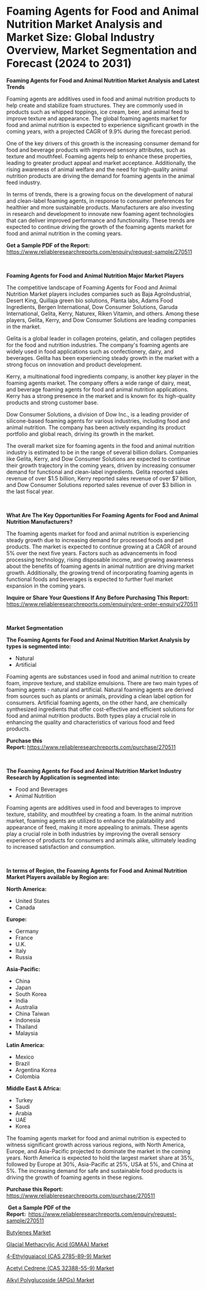 <p><h1>Foaming Agents for Food and Animal Nutrition Market Analysis and Market Size: Global Industry Overview, Market Segmentation and Forecast (2024 to 2031)</h1></p><p><strong>Foaming Agents for Food and Animal Nutrition Market Analysis and Latest Trends</strong></p>
<p><p>Foaming agents are additives used in food and animal nutrition products to help create and stabilize foam structures. They are commonly used in products such as whipped toppings, ice cream, beer, and animal feed to improve texture and appearance. The global foaming agents market for food and animal nutrition is expected to experience significant growth in the coming years, with a projected CAGR of 9.9% during the forecast period.</p><p>One of the key drivers of this growth is the increasing consumer demand for food and beverage products with improved sensory attributes, such as texture and mouthfeel. Foaming agents help to enhance these properties, leading to greater product appeal and market acceptance. Additionally, the rising awareness of animal welfare and the need for high-quality animal nutrition products are driving the demand for foaming agents in the animal feed industry.</p><p>In terms of trends, there is a growing focus on the development of natural and clean-label foaming agents, in response to consumer preferences for healthier and more sustainable products. Manufacturers are also investing in research and development to innovate new foaming agent technologies that can deliver improved performance and functionality. These trends are expected to continue driving the growth of the foaming agents market for food and animal nutrition in the coming years.</p></p>
<p><strong>Get a Sample PDF of the Report:&nbsp;</strong> <a href="https://www.reliableresearchreports.com/enquiry/request-sample/270511">https://www.reliableresearchreports.com/enquiry/request-sample/270511</a></p>
<p>&nbsp;</p>
<p><strong>Foaming Agents for Food and Animal Nutrition Major Market Players</strong></p>
<p><p>The competitive landscape of Foaming Agents for Food and Animal Nutrition Market players includes companies such as Baja AgroIndustrial, Desert King, Quillaja green bio solutions, Planta labs, Adams Food Ingredients, Bergen International, Dow Consumer Solutions, Garuda International, Gelita, Kerry, Naturex, Riken Vitamin, and others. Among these players, Gelita, Kerry, and Dow Consumer Solutions are leading companies in the market.</p><p>Gelita is a global leader in collagen proteins, gelatin, and collagen peptides for the food and nutrition industries. The company's foaming agents are widely used in food applications such as confectionery, dairy, and beverages. Gelita has been experiencing steady growth in the market with a strong focus on innovation and product development.</p><p>Kerry, a multinational food ingredients company, is another key player in the foaming agents market. The company offers a wide range of dairy, meat, and beverage foaming agents for food and animal nutrition applications. Kerry has a strong presence in the market and is known for its high-quality products and strong customer base.</p><p>Dow Consumer Solutions, a division of Dow Inc., is a leading provider of silicone-based foaming agents for various industries, including food and animal nutrition. The company has been actively expanding its product portfolio and global reach, driving its growth in the market.</p><p>The overall market size for foaming agents in the food and animal nutrition industry is estimated to be in the range of several billion dollars. Companies like Gelita, Kerry, and Dow Consumer Solutions are expected to continue their growth trajectory in the coming years, driven by increasing consumer demand for functional and clean-label ingredients. Gelita reported sales revenue of over $1.5 billion, Kerry reported sales revenue of over $7 billion, and Dow Consumer Solutions reported sales revenue of over $3 billion in the last fiscal year.</p></p>
<p>&nbsp;</p>
<p><strong>What Are The Key Opportunities For Foaming Agents for Food and Animal Nutrition Manufacturers?</strong></p>
<p><p>The foaming agents market for food and animal nutrition is experiencing steady growth due to increasing demand for processed foods and pet products. The market is expected to continue growing at a CAGR of around 5% over the next five years. Factors such as advancements in food processing technology, rising disposable income, and growing awareness about the benefits of foaming agents in animal nutrition are driving market growth. Additionally, the growing trend of incorporating foaming agents in functional foods and beverages is expected to further fuel market expansion in the coming years.</p></p>
<p><strong>Inquire or Share Your Questions If Any Before Purchasing This Report:</strong> <a href="https://www.reliableresearchreports.com/enquiry/pre-order-enquiry/270511">https://www.reliableresearchreports.com/enquiry/pre-order-enquiry/270511</a></p>
<p>&nbsp;</p>
<p><strong>Market Segmentation</strong></p>
<p><strong>The Foaming Agents for Food and Animal Nutrition Market Analysis by types is segmented into:</strong></p>
<p><ul><li>Natural</li><li>Artificial</li></ul></p>
<p><p>Foaming agents are substances used in food and animal nutrition to create foam, improve texture, and stabilize emulsions. There are two main types of foaming agents - natural and artificial. Natural foaming agents are derived from sources such as plants or animals, providing a clean label option for consumers. Artificial foaming agents, on the other hand, are chemically synthesized ingredients that offer cost-effective and efficient solutions for food and animal nutrition products. Both types play a crucial role in enhancing the quality and characteristics of various food and feed products.</p></p>
<p><strong>Purchase this Report:&nbsp;</strong><a href="https://www.reliableresearchreports.com/purchase/270511">https://www.reliableresearchreports.com/purchase/270511</a></p>
<p>&nbsp;</p>
<p><strong>The Foaming Agents for Food and Animal Nutrition Market Industry Research by Application is segmented into:</strong></p>
<p><ul><li>Food and Beverages</li><li>Animal Nutrition</li></ul></p>
<p><p>Foaming agents are additives used in food and beverages to improve texture, stability, and mouthfeel by creating a foam. In the animal nutrition market, foaming agents are utilized to enhance the palatability and appearance of feed, making it more appealing to animals. These agents play a crucial role in both industries by improving the overall sensory experience of products for consumers and animals alike, ultimately leading to increased satisfaction and consumption.</p></p>
<p>&nbsp;</p>
<p><strong>In terms of Region, the Foaming Agents for Food and Animal Nutrition Market Players available by Region are:</strong></p>
<p>
    <p> <strong> North America: </strong>
        <ul>
            <li>United States</li>
            <li>Canada</li>
        </ul>
        </p> 
    <p> <strong> Europe: </strong>
        <ul>
            <li>Germany</li>
            <li>France</li>
            <li>U.K.</li>
            <li>Italy</li>
            <li>Russia</li>
        </ul>
        </p> 
    <p> <strong> Asia-Pacific: </strong>
        <ul>
            <li>China</li>
            <li>Japan</li>
            <li>South Korea</li>
            <li>India</li>
            <li>Australia</li>
            <li>China Taiwan</li>
            <li>Indonesia</li>
            <li>Thailand</li>
            <li>Malaysia</li>
        </ul>
        </p> 
    <p> <strong> Latin America: </strong>
        <ul>
            <li>Mexico</li>
            <li>Brazil</li>
            <li>Argentina Korea</li>
            <li>Colombia</li>
        </ul>
        </p> 
    <p> <strong> Middle East & Africa: </strong>
        <ul>
            <li>Turkey</li>
            <li>Saudi</li>
            <li>Arabia</li>
            <li>UAE</li>
            <li>Korea</li>
        </ul>
    </p>
    </p>
<p><p>The foaming agents market for food and animal nutrition is expected to witness significant growth across various regions, with North America, Europe, and Asia-Pacific projected to dominate the market in the coming years. North America is expected to hold the largest market share at 35%, followed by Europe at 30%, Asia-Pacific at 25%, USA at 5%, and China at 5%. The increasing demand for safe and sustainable food products is driving the growth of foaming agents in these regions.</p></p>
<p><strong>Purchase this Report: </strong><a href="https://www.reliableresearchreports.com/purchase/270511">https://www.reliableresearchreports.com/purchase/270511</a></p>
<p>&nbsp;<strong>Get a Sample PDF of the Report:&nbsp;&nbsp;</strong><a href="https://www.reliableresearchreports.com/enquiry/request-sample/270511">https://www.reliableresearchreports.com/enquiry/request-sample/270511</a></p>
<p><strong></strong></p>
<p><p><a href="https://cat-emmental-94b.notion.site/Butylenes-Market-Insights-Market-Players-and-Forecast-Till-2031-41225ff92f624bb9952c1a0e834a42a7">Butylenes Market</a></p><p><a href="https://cat-emmental-94b.notion.site/Glacial-Methacrylic-Acid-GMAA-Market-Centers-on-Aspects-such-as-Market-Growth-Market-Share-Marke-2a97d127be854f7cb2b527fe5049abfc">Glacial Methacrylic Acid (GMAA) Market</a></p><p><a href="https://view.publitas.com/reportprime-1/4-ethylguaiacol-cas-2785-89-9-market-insights-market-players-and-forecast-till-2031/">4-Ethylguaiacol (CAS 2785-89-9) Market</a></p><p><a href="https://view.publitas.com/reportprime-1/acetyl-cedrene-cas-32388-55-9-market-research-report-forecasted-for-period-from-2024-2031-by-market-type-market-application-and-region/">Acetyl Cedrene (CAS 32388-55-9) Market</a></p><p><a href="https://silk-columnist-571.notion.site/Alkyl-Polyglucoside-APGs-Market-Centers-on-Aspects-such-as-Market-Growth-Market-Share-Market-Opp-04bfac6c8559461883566a8c7750888e">Alkyl Polyglucoside (APGs) Market</a></p></p>